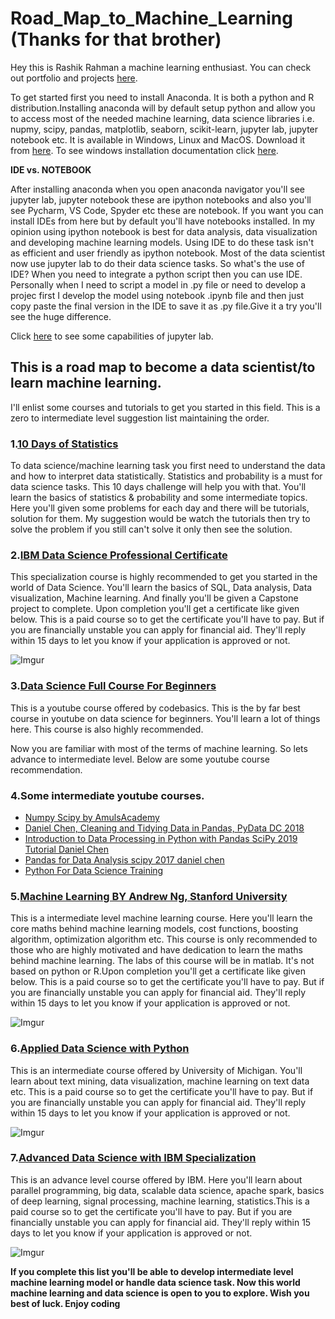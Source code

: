 # Road_Map_to_Machine_Learning  (Thanks for that brother)

Hey this is Rashik Rahman a machine learning enthusiast. You can check out portfolio and projects [here](https://rashikrahman.github.io/Website/).


To get started first you need to install Anaconda. It is both a python and R distribution.Installing anaconda will by default setup python and allow you to access most of the needed machine learning, data science libraries i.e. nupmy, scipy, pandas, matplotlib, seaborn, scikit-learn, jupyter lab, jupyter notebook etc. It is available in Windows, Linux and MacOS. Download it from [here](https://www.anaconda.com/products/individual). To see windows installation documentation click [here](https://docs.anaconda.com/anaconda/install/windows/).

**IDE vs. NOTEBOOK**

After installing anaconda when you open anaconda navigator you'll see jupyter lab, jupyter notebook these are ipython notebooks and also you'll see Pycharm, VS Code, Spyder etc these are notebook. If you want you can install IDEs from here but by default you'll have notebooks installed. In my opinion using ipython notebook is best for data analysis, data visualization and developing machine learning models. Using IDE to do these task isn't as efficient and user friendly as ipython notebook. Most of the data scientist now use jupyter lab to do their data science tasks. So what's the use of IDE? When you need to integrate a python script then you can use IDE. Personally when I need to script a model in .py file or need to develop a projec first I develop the model using notebook .ipynb file and then just copy paste the final version in the IDE to save it as .py file.Give it a try you'll see the huge difference.

Click [here](https://www.youtube.com/watch?v=A5YyoCKxEOU) to see some capabilities of jupyter lab.



## This is a road map to become a data scientist/to learn machine learning.

I'll enlist some courses and tutorials to get you started in this field. This is a zero to intermediate level suggestion list maintaining the order.

### 1.[10 Days of Statistics](https://www.hackerrank.com/domains/tutorials/10-days-of-statistics?filters%5Bstatus%5D%5B%5D=unsolved&filters%5Bstatus%5D%5B%5D=solved&filters%5Bsubdomains%5D%5B%5D=10-days-of-statistics&badge_type=10-days-of-statistics)

To data science/machine learning task you first need to understand the data and how to interpret data statistically. Statistics and probability is a must for data science tasks. This 10 days challenge will help you with that. You'll learn the basics of statistics & probability and some intermediate topics. Here you'll given some problems for each day and there will be tutorials, solution for them. My suggestion would be watch the tutorials then try to solve the problem if you still can't solve it only then see the solution.


### 2.[IBM Data Science Professional Certificate](https://www.coursera.org/professional-certificates/ibm-data-science)

This specialization course is highly recommended to get you started in the world of Data Science. You'll learn the basics of SQL, Data analysis, Data visualization, Machine learning. And finally you'll be given a Capstone project to complete. Upon completion you'll get a certificate like given below. This is a paid course so to get the certificate you'll have to pay. But if you are financially unstable you can apply for financial aid. They'll reply within 15 days to let you know if your application is approved or not.

![Imgur](https://i.imgur.com/m5aGcsK.png)

### 3.[Data Science Full Course For Beginners](https://www.youtube.com/playlist?list=PLeo1K3hjS3us_ELKYSj_Fth2tIEkdKXvV)

This is a youtube course offered by codebasics. This is the by far best course in youtube on data science for beginners. You'll learn a lot of things here. This course is also highly recommended.

Now you are familiar with most of the terms of machine learning. So lets advance to intermediate level. Below are some youtube course recommendation.

### 4.Some intermediate youtube courses.

- [Numpy Scipy by AmulsAcademy](https://www.youtube.com/watch?v=NVTWjd_UpzM&list=PLzgPDYo_3xunaO-noMnBzc3KzzToOcxVY)
- [Daniel Chen, Cleaning and Tidying Data in Pandas, PyData DC 2018](https://www.youtube.com/watch?v=NVTWjd_UpzM&list=PLzgPDYo_3xunaO-noMnBzc3KzzToOcxVY)
- [Introduction to Data Processing in Python with Pandas  SciPy 2019 Tutorial  Daniel Chen](https://www.youtube.com/watch?v=5rNu16O3YNE)
- [Pandas for Data Analysis scipy 2017 daniel chen](https://www.youtube.com/watch?v=oGzU688xCUs)
- [Python For Data Science Training](https://www.youtube.com/playlist?list=PLZ7s-Z1aAtmIbaEj_PtUqkqdmI1k7libK)
    
    
### 5.[Machine Learning BY Andrew Ng, Stanford University](https://www.coursera.org/learn/machine-learning)

This is a intermediate level machine learning course. Here you'll learn the core maths behind machine learning models, cost functions, boosting algorithm, optimization algorithm etc. This course is only recommended to those who are highly motivated and have dedication to learn the maths behind machine learning. The labs of this course will be in matlab. It's not based on python or R.Upon completion you'll get a certificate like given below. This is a paid course so to get the certificate you'll have to pay. But if you are financially unstable you can apply for financial aid. They'll reply within 15 days to let you know if your application is approved or not.

![Imgur](https://i.imgur.com/OB4KBRE.png)


### 6.[Applied Data Science with Python](https://www.coursera.org/specializations/data-science-python)

This is an intermediate course offered by University of Michigan. You'll learn about text mining, data visualization, machine learning on text data etc. This is a paid course so to get the certificate you'll have to pay. But if you are financially unstable you can apply for financial aid. They'll reply within 15 days to let you know if your application is approved or not.

![Imgur](https://i.imgur.com/OYCC0Vd.png)


### 7.[Advanced Data Science with IBM Specialization](https://www.coursera.org/specializations/advanced-data-science-ibm)

This is an advance level course offered by IBM. Here you'll learn about parallel programming, big data, scalable data science, apache spark, basics of deep learning, signal processing, machine learning, statistics.This is a paid course so to get the certificate you'll have to pay. But if you are financially unstable you can apply for financial aid. They'll reply within 15 days to let you know if your application is approved or not.

![Imgur](https://i.imgur.com/BHTmLsE.png)




**If you complete this list you'll be able to develop intermediate level machine learning model or handle data science task. Now this world machine learning and data science is open to you to explore. Wish you best of luck. Enjoy coding**



